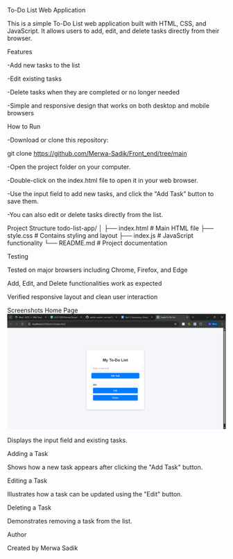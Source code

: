 To-Do List Web Application

This is a simple To-Do List web application built with HTML, CSS, and JavaScript.
It allows users to add, edit, and delete tasks directly from their browser.

Features

-Add new tasks to the list

-Edit existing tasks

-Delete tasks when they are completed or no longer needed

-Simple and responsive design that works on both desktop and mobile browsers

How to Run

-Download or clone this repository:

git clone https://github.com/Merwa-Sadik/Front_end/tree/main

-Open the project folder on your computer.

-Double-click on the index.html file to open it in your web browser.

-Use the input field to add new tasks, and click the "Add Task" button to save them.

-You can also edit or delete tasks directly from the list.

Project Structure
todo-list-app/
│
├── index.html      # Main HTML file
├── style.css       # Contains styling and layout
├── index.js       # JavaScript functionality
└── README.md       # Project documentation

Testing

Tested on major browsers including Chrome, Firefox, and Edge

Add, Edit, and Delete functionalities work as expected

Verified responsive layout and clean user interaction

Screenshots
Home Page
![Home Page](image.png)



Displays the input field and existing tasks.


Adding a Task

Shows how a new task appears after clicking the "Add Task" button.


Editing a Task

Illustrates how a task can be updated using the "Edit" button.


Deleting a Task

Demonstrates removing a task from the list.


Author

Created by Merwa Sadik
